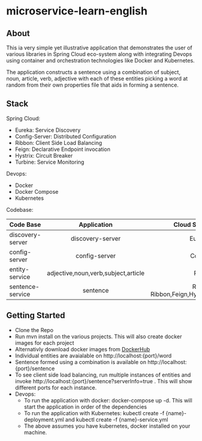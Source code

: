 # microservice-learn-english

## About
This ia very simple yet illustrative application that demonstrates the user of various libraries in Spring Cloud eco-system along with integrating Devops using container and orchestration technologies like Docker and Kubernetes. 

The application constructs a sentence using a combination of subject, noun, article, verb, adjective with each of these entities picking a word at random from their own properties file that aids in forming a sentence. 

## Stack
Spring Cloud:
 - Eureka: Service Discovery
 - Config-Server: Distributed Configuration
 - Ribbon: Client Side Load Balancing
 - Feign: Declarative Endpoint invocation
 - Hystrix: Circuit Breaker
 - Turbine: Service Monitoring
 
Devops:
 - Docker
 - Docker Compose
 - Kubernetes
 
Codebase:

| Code Base        | Application                         | Cloud Stack                |
| ---------------- |:-----------------------------------:| --------------------------:|
| discovery-server | discovery-server                    | Eureka                     |
| config-server    | config-server                       | Config                     |
| entity-service   | adjective,noun,verb,subject,article | REST                       |
| sentence-service | sentence                            | REST, Ribbon,Feign,Hystrix |

## Getting Started
 - Clone the Repo
 - Run mvn install on the various projects. This will also create docker images for each project
 - Alternativly download docker images from [DockerHub](https://hub.docker.com/r/vikrambindal/learn-english-microservice)
 - Individual entities are avaialable on http://localhost:{port}/word
 - Sentence formed using a combination is available on http://localhost:{port}/sentence
 - To see client side load balancing, run multiple instances of entities and invoke http://localhost:{port}/sentence?serverInfo=true . This will show different ports for each instance. 
 - Devops:
   - To run the application with docker: docker-compose up -d. This will start the application in order of the dependencies
   - To run the application with Kubernetes: kubectl create -f {name}-deployment.yml and kubectl create -f {name}-service.yml
   - The above assumes you have kubernetes, docker installed on your machine. 
